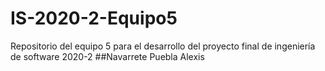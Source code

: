# IS-2020-2-Equipo5
Repositorio del equipo 5 para el desarrollo del proyecto final de ingeniería de software 2020-2
##Navarrete Puebla Alexis
